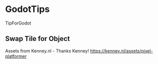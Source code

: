 # GodotTips
TipForGodot

## Swap Tile for Object
Assets from Kenney.nl - Thanks Kenney!
https://kenney.nl/assets/pixel-platformer
